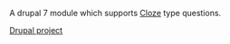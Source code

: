 A drupal 7 module which supports [Cloze](https://en.wikipedia.org/wiki/Cloze_test) type questions.  

[Drupal project](https://www.drupal.org/project/clozeq)